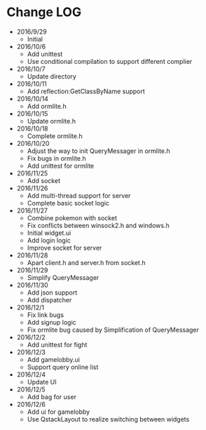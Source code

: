 
# Change LOG

-   2016/9/29
    -   Initial 
-   2016/10/6
    -   Add unittest
    -   Use conditional compilation to support different complier
-   2016/10/7
    -   Update directory
-   2016/10/11
    -   Add reflection:GetClassByName support
-   2016/10/14
    -   Add ormlite.h
-   2016/10/15
    -   Update ormlite.h
-   2016/10/18
    -   Complete ormlite.h
-   2016/10/20
    -   Adjust the way to init QueryMessager in ormlite.h
    -   Fix bugs in ormlite.h
    -   Add unittest for ormlite
-   2016/11/25
    -   Add socket
-   2016/11/26
    -   Add multi-thread support for server
    -   Complete basic socket logic
-   2016/11/27
    -   Combine pokemon with socket
    -   Fix conflicts between winsock2.h and windows.h 
    -   Initial widget.ui
    -   Add login logic
    -   Improve socket for server 
-   2016/11/28
    -   Apart client.h and server.h from socket.h
-   2016/11/29
    -   Simplify QueryMessager
-   2016/11/30
    -   Add json support 
    -   Add dispatcher
-   2016/12/1
    -   Fix link bugs
    -   Add signup logic
    -   Fix ormlite bug caused by Simplification of QueryMessager
-   2016/12/2
    -   Add unittest for fight
-   2016/12/3
    -   Add gamelobby.ui
    -   Support query online list
-   2016/12/4
    -   Update UI
-   2016/12/5
    -   Add bag for user
-   2016/12/6
    -   Add ui for gamelobby
    -   Use QstackLayout to realize switching between widgets

